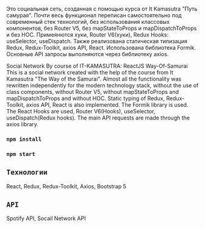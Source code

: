 
Это социальная сеть, созданная с помощью курса от It Kamasutra "Путь самурая". Почти весь функционал переписан самостоятельно под современный стек технологий, без использования классовых компонентов, без Router V5, без mapStateToProps и mapDispatchToProps и без HOC. Примеянются хуки, Router V6(хуки), Redux Hooks: useSelector, useDispatch. Также реализована статическая типизация Redux, Redux-Toolkit, axios API, React. Использована библиотека Formik. Основные API запросы выполняются через библиотеку axios. 

Social Network By course of IT-KAMASUTRA: ReactJS Way-Of-Samurai This is a social network created with the help of the course from It Kamasutra "The Way of the Samurai". Almost all the functionality was rewritten independently for the modern technology stack, without the use of class components, without Router V5, without mapStateToProps and mapDispatchToProps and without HOC. Static typing of Redux, Redux-Toolkit, axios API, React is also implemented. The Formik library is used. The React Hooks are used, Router V6(Hooks), useSelector, useDispatch(Redux hooks). The main API requests are made through the axios library.

### `npm install`

### `npm start`

## `Технологии`
React, Redux, Redux-Toolkit, Axios, Bootstrap 5

## `API`
Spotify API, Socail Network API


